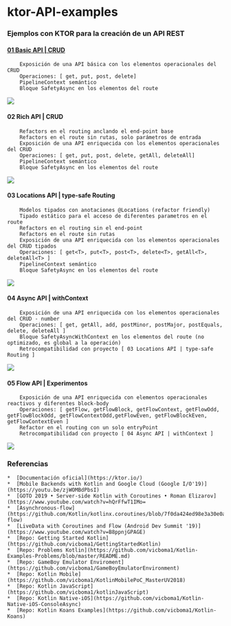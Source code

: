 # ktor-API-examples

### Ejemplos con KTOR para la creación de un API REST


#### [01 Basic API | CRUD](https://github.com/vicboma1/ktor-API-examples/tree/master/01-basic-api) 
```
    Exposición de una API básica con los elementos operacionales del CRUD
    Operaciones: [ get, put, post, delete]
    PipelineContext semántico
    Bloque SafetyAsync en los elementos del route
```
![](https://github.com/vicboma1/ktor-API-examples/blob/master/00-assets/01-basic-api.png)


#### 02 Rich API | CRUD
```
    Refactors en el routing anclando el end-point base
    Refactors en el route sin rutas, solo parámetros de entrada
    Exposición de una API enriquecida con los elementos operacionales del CRUD
    Operaciones: [ get, put, post, delete, getAll, deleteAll]
    PipelineContext semántico
    Bloque SafetyAsync en los elementos del route
```
![](https://github.com/vicboma1/ktor-API-examples/blob/master/00-assets/02-rich-api.png)


#### 03 Locations API | type-safe Routing
```
    Modelos tipados con anotaciones @Locations (refactor friendly)
    Tipado estático para el acceso de diferentes parametros en el route
    Refactors en el routing sin el end-point
    Refactors en el route sin rutas
    Exposición de una API enriquecida con los elementos operacionales del CRUD tipados
    Operaciones: [ get<T>, put<T>, post<T>, delete<T>, getAll<T>, deleteAll<T> ]
    PipelineContext semántico
    Bloque SafetyAsync en los elementos del route
```
![](https://github.com/vicboma1/ktor-API-examples/blob/master/00-assets/03-location-api.png)


#### 04 Async API | withContext 
```
    Exposición de una API enriquecida con los elementos operacionales del CRUD - number
    Operaciones: [ get, getAll, add, postMinor, postMajor, postEquals, delete, deleteAll ]
    Bloque SafetyAsyncWithContext en los elementos del route (no optimizado, es global a la operación)
    Retrocompatibilidad con proyecto [ 03 Locations API | type-safe Routing ]
```
![](https://github.com/vicboma1/ktor-API-examples/blob/master/00-assets/04-async-api.png)

#### 05 Flow API | Experimentos
```
    Exposición de una API enriquecida con elementos operacionales reactivos y diferentes block-body
    Operaciones: [ getFlow, getFlowBlock, getFlowContext, getFlowOdd, getFlowBlockOdd, getFlowContextOdd,getFlowEven, getFlowBlockEven, getFlowContextEven ]
    Refactor en el routing con un solo entryPoint 
    Retrocompatibilidad con proyecto [ 04 Async API | withContext ]
```
![](https://github.com/vicboma1/ktor-API-examples/blob/master/00-assets/04-async-api.png)

### Referencias 

    *  [Documentación oficial](https://ktor.io/)
    *  [Mobile Backends with Kotlin and Google Cloud (Google I/O'19)](https://youtu.be/zjWOMBdPbsI)
    *  [GOTO 2019 • Server-side Kotlin with Coroutines • Roman Elizarov](https://www.youtube.com/watch?v=hQrFfwT1IMo=
    *  [Asynchronous-flow](https://github.com/Kotlin/kotlinx.coroutines/blob/7f0da424ed98e3a30e0a7ca2daff33f9a9cdbf0c/docs/flow.md#asynchronous-flow)
    *  [LiveData with Coroutines and Flow (Android Dev Summit '19)](https://www.youtube.com/watch?v=B8ppnjGPAGE)
    *  [Repo: Getting Started Kotlin](https://github.com/vicboma1/GettingStartedKotlin)    
    *  [Repo: Problems Kotlin](https://github.com/vicboma1/Kotlin-Examples-Problems/blob/master/README.md)    
    *  [Repo: GameBoy Emulator Enviroment](https://github.com/vicboma1/GameBoyEmulatorEnvironment)    
    *  [Repo: Kotlin Mobile](https://github.com/vicboma1/KotlinMobilePoC_MasterUV2018)    
    *  [Repo: Kotlin JavaScript](https://github.com/vicboma1/kotlinJavaScript)   
    *  [Repo: Kotlin Native-iOS](https://github.com/vicboma1/Kotlin-Native-iOS-ConsoleAsync)   
    *  [Repo: Kotlin Koans Examples](https://github.com/vicboma1/Kotlin-Koans)   